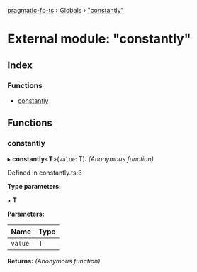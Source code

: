 [pragmatic-fp-ts](../README.md) › [Globals](../globals.md) › ["constantly"](_constantly_.md)

# External module: "constantly"

## Index

### Functions

* [constantly](_constantly_.md#constantly)

## Functions

###  constantly

▸ **constantly**<**T**>(`value`: T): *(Anonymous function)*

Defined in constantly.ts:3

**Type parameters:**

▪ **T**

**Parameters:**

Name | Type |
------ | ------ |
`value` | T |

**Returns:** *(Anonymous function)*
